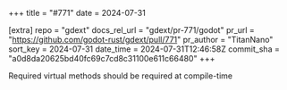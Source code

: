 +++
title = "#771"
date = 2024-07-31

[extra]
repo = "gdext"
docs_rel_url = "gdext/pr-771/godot"
pr_url = "https://github.com/godot-rust/gdext/pull/771"
pr_author = "TitanNano"
sort_key = 2024-07-31
date_time = 2024-07-31T12:46:58Z
commit_sha = "a0d8da20625bd40fc69c7cd8c31100e611c66480"
+++

Required virtual methods should be required at compile-time
